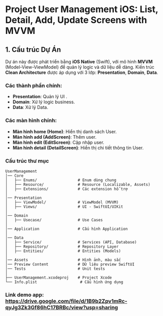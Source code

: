 
#  Project User Management iOS: List, Detail, Add, Update Screens with MVVM

## 1. Cấu trúc Dự Án

Dự án này được phát triển bằng **iOS Native** (Swift), với mô hình **MVVM** (Model-View-ViewModel) để quản lý logic và dữ liệu dễ dàng.
Kiến trúc **Clean Architecture** được áp dụng với 3 lớp: **Presentation**, **Domain**, **Data**.
### Các thành phần chính:
- **Presentation**: Quản lý UI .
- **Domain**: Xử lý logic business.
- **Data**: Xử lý Data.

### Các màn hình chính:
- **Màn hình home (Home)**: Hiển thị danh sách User.
- **Màn hình add (AddScreen)**: Thêm user.
- **Màn hình edit (EditScreen)**: Cập nhập user.
- **Màn hình detail (DetailScreen)**: Hiển thị chi tiết thông tin User.

### Cấu trúc thư mục
```
UserManagement
│── Core
│   ├── Enums/                  # Enum dùng chung
│   ├── Resource/               # Resource (Localizable, Assets)
│   ├── Extensions/             # Các extension hỗ trợ
│
│── Presentation
│   ├── ViewModel/              # ViewModel (MVVM)
│   ├── Views/                  # UI - SwiftUI/UIKit
│
│── Domain
│   ├── Usecase/                # Use Cases
│
│── Application                 # Cấu hình Application
│
│── Data
│   ├── Service/                # Services (API, Database)
│   ├── Repository/             # Repository Layer
│   ├── Entities/               # Entities (Models)
│
│── Assets                      # Hình ảnh, màu sắc
│── Preview Content             # Dữ liệu preview SwiftUI
│── Tests                       # Unit tests
│
├── UserManagement.xcodeproj    # Project Xcode
└── Info.plist                   # Cấu hình ứng dụng
```

### Link demo app: https://drive.google.com/file/d/1B9b2Zpv1mRc-qyJg3Zk3Gf86hC17BRBc/view?usp=sharing
